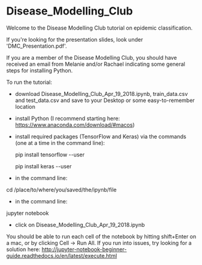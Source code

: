 # Disease_Modelling_Club
Welcome to the Disease Modelling Club tutorial on epidemic classification. 

If you're looking for the presentation slides, look under 'DMC_Presentation.pdf'.

If you are a member of the Disease Modelling Club, you should have received an email from Melanie and/or Rachael indicating some general steps for installing Python.

To run the tutorial:

- download Disease_Modelling_Club_Apr_19_2018.ipynb, train_data.csv and test_data.csv and save to your Desktop or some easy-to-remember location
- install Python (I recommend starting here: https://www.anaconda.com/download/#macos)
- install required packages (TensorFlow and Keras) via the commands (one at a time in the command line):

  pip install tensorflow --user
  
  pip install keras --user
  
- in the command line:

cd /place/to/where/you/saved/the/ipynb/file

- in the command line:

jupyter notebook

- click on Disease_Modelling_Club_Apr_19_2018.ipynb

You should be able to run each cell of the notebook by hitting shift+Enter on a mac, or by clicking Cell -> Run All. If you run into issues, try looking for a solution here: http://jupyter-notebook-beginner-guide.readthedocs.io/en/latest/execute.html
